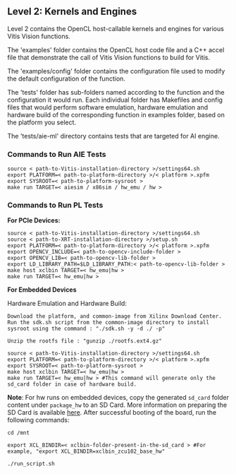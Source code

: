 ## Level 2: Kernels and Engines

Level 2 contains the OpenCL host-callable kernels and engines for various Vitis Vision functions.

The 'examples' folder contains the OpenCL host code file and a C++ accel file that demonstrate the call of Vitis Vision functions to build for Vitis.

The 'examples/config' folder contains the configuration file used to modify the default configuration of the function.

The 'tests' folder has sub-folders named according to the function and the configuration it would run. Each individual folder has Makefiles and config files that would perform software emulation, hardware emulation and hardware build of the corresponding function in examples folder, based on the platform you select.

The 'tests/aie-ml' directory contains tests that are targeted for AI engine.

### Commands to Run AIE Tests

    source < path-to-Vitis-installation-directory >/settings64.sh
    export PLATFORM=< path-to-platform-directory >/< platform >.xpfm
    export SYSROOT=< path-to-platform-sysroot >
    make run TARGET=< aiesim / x86sim / hw_emu / hw >

### Commands to Run PL Tests

**For PCIe Devices:**

    source < path-to-Vitis-installation-directory >/settings64.sh
    source < path-to-XRT-installation-directory >/setup.sh
    export PLATFORM=< path-to-platform-directory >/< platform >.xpfm
    export OPENCV_INCLUDE=< path-to-opencv-include-folder >
    export OPENCV_LIB=< path-to-opencv-lib-folder >
    export LD_LIBRARY_PATH=$LD_LIBRARY_PATH:< path-to-opencv-lib-folder >
    make host xclbin TARGET=< hw_emu|hw >
    make run TARGET=< hw_emu|hw >

**For Embedded Devices**

Hardware Emulation and Hardware Build:

	Download the platform, and common-image from Xilinx Download Center. Run the sdk.sh script from the common-image directory to install sysroot using the command : "./sdk.sh -y -d ./ -p"

	Unzip the rootfs file : "gunzip ./rootfs.ext4.gz"

    source < path-to-Vitis-installation-directory >/settings64.sh
    export PLATFORM=< path-to-platform-directory >/< platform >.xpfm
    export SYSROOT=< path-to-platform-sysroot >
    make host xclbin TARGET=< hw_emu|hw > 
    make run TARGET=< hw_emu|hw > #This command will generate only the sd_card folder in case of hardware build.

**Note**: For hw runs on embedded devices, copy the generated ``sd_card`` folder content under ``package_hw`` to an SD Card. More information on preparing the SD Card is available [here](https://xilinx-wiki.atlassian.net/wiki/spaces/A/pages/18842385/How+to+format+SD+card+for+SD+boot#HowtoformatSDcardforSDboot-CopingtheImagestotheNewPartitions). After successful booting of the board, run the following commands:

    cd /mnt

    export XCL_BINDIR=< xclbin-folder-present-in-the-sd_card > #For example, "export XCL_BINDIR=xclbin_zcu102_base_hw"

    ./run_script.sh
